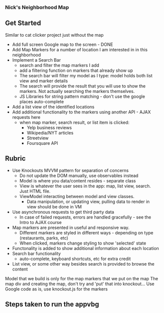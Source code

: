 ### Nick's Neighborhood Map

## Get Started

Similar to cat clicker project just without the map

* Add full screen Google map to the screen - DONE
* Add Map Markers for a number of location I am interested in in this neighborhood
* Implement a Search Bar
	* search and filter the map markers I add
	* add a filtering function on markers that already show up
	* The search bar will filter my model as I type: model holds both list view and marker details
	* The search will provide the result that you will use to show the markers. Not actually searching the markers themselves.
	* JS Libraries for string pattern matching - don't use the google places auto-complete
* Add a list view of the identified locations
* Add additional functionality to the markers using another API - AJAX requests here
	* when map marker, search result, or list item is clicked:
		* Yelp business reviews
		* Wikipedia/NYT articles
		* Streetview
		* Foursquare API

## Rubric

* Use Knockouts MVVM pattern for separation of concerns
	* Do not update the DOM manually, use observables instead
	* Model is where you data/content resides - separate class
	* View is whatever the user sees in the app: map, list view, search. Just HTML file.
	* ViewModel interacting between model and view classes.
		* Data manipulation, or updating view, pulling data to render in view should be done in VM
* Use asynchronous requests to get third party data
	* In case of failed requests, errors are handled gracefully - see the Intro to AJAX course
* Map markers are presented in useful and responsive way.
	* Different markers are styled in different ways - depending on type (restaurants, parks, etc)
	* When clicked, markers change styling to show 'selected' state
* Functonality is added to show additional information about each location
* Search bar functionality
	* auto-complete, keyboard shortcuts, etc for extra credit
* List view, or some other way besides search is provided to browse the content

Model that we build is only for the map markers that we put on the map
The map div and creating the map, don't try and 'put' that into knockout...
Use Google code as is, use knockout.js for the markers


## Steps taken to run the appvbg
